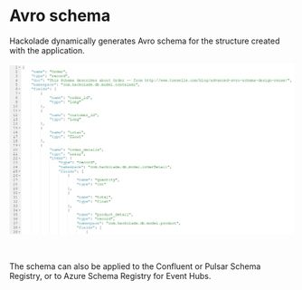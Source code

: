 # Avro schema

Hackolade dynamically generates Avro schema for the structure created with the application.

![Image](<lib/Avro%20forward-engineering.png>)

&nbsp;

The schema can also be applied to the Confluent or Pulsar Schema Registry, or to Azure Schema Registry for Event Hubs.

